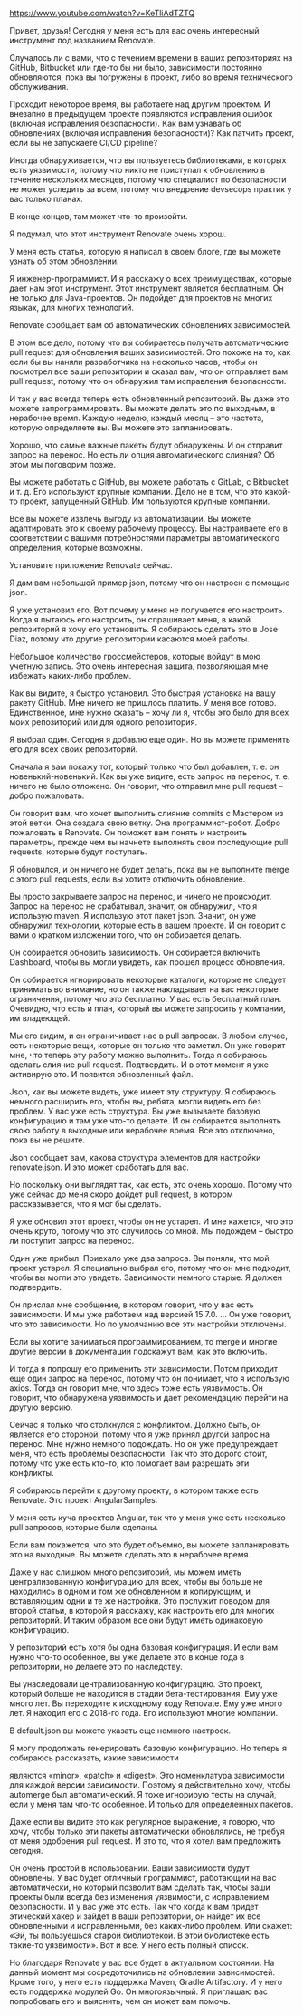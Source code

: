 https://www.youtube.com/watch?v=KeTliAdTZTQ

Привет, друзья! Сегодня у меня есть для вас очень интересный инструмент под названием Renovate.

Случалось ли с вами, что с течением времени в ваших репозиториях на GitHub, Bitbucket или где-то бы ни было, зависимости постоянно обновляются, пока вы погружены в проект, либо во время технического обслуживания.

Проходит некоторое время, вы работаете над другим проектом. И внезапно в предыдущем проекте появляются 
исправления ошибок (включая исправления безопасности). Как вам узнавать об обновлениях (включая 
исправления безопасности)? Как патчить проект, если вы не запускаете CI/CD pipeline?

Иногда обнаруживается, что вы пользуетесь библиотеками, в которых есть 
уязвимости, потому что никто не приступал к обновлению в течение нескольких месяцев, потому что специалист по безопасности не может уследить за всем, потому что внедрение devsecops практик у вас только планах.

В конце концов, там может что-то произойти.

Я подумал, что этот инструмент Renovate очень хорош.

У меня есть статья, которую я написал в своем блоге, где вы можете узнать об этом обновлении. 

Я инженер-программист. И я расскажу о всех преимуществах, которые дает нам этот инструмент. Этот 
инструмент является бесплатным. Он не только для Java-проектов. Он подойдет для проектов на многих языках, 
для многих технологий.


Renovate сообщает вам об автоматических обновлениях зависимостей.

В этом все дело, потому что вы собираетесь получать автоматические pull request для обновления ваших зависимостей. Это похоже на то, как если бы вы наняли разработчика на несколько часов, чтобы он посмотрел все ваши репозитории и сказал вам, что он отправляет вам pull request, потому что он обнаружил там исправления безопасности.

И так у вас всегда теперь есть обновленный репозиторий. Вы даже это можете запрограммировать. Вы можете делать это по выходным, в нерабочее время. Каждую неделю, каждый месяц – это частота, которую определяете вы. Вы можете это запланировать.

Хорошо, что самые важные пакеты будут обнаружены. И он отправит запрос на перенос. Но есть ли опция автоматического слияния? Об этом мы поговорим позже.

Вы можете работать с GitHub, вы можете работать с GitLab, с Bitbucket и т. д. Его используют крупные компании. Дело не в том, что это какой-то проект, запущенный GitHub. Им пользуются крупные компании.

Все вы можете извлечь выгоду из автоматизации. Вы можете адаптировать это к своему рабочему процессу. Вы настраиваете его в соответствии с вашими потребностями параметры автоматического определения, которые возможны.

Установите приложение Renovate сейчас.

Я дам вам небольшой пример json, потому что он настроен с помощью json.

Я уже установил его. Вот почему у меня не получается его настроить. Когда я пытаюсь его настроить, он спрашивает меня, в какой репозиторий я хочу его установить. Я собираюсь сделать это в Jose Diaz, потому что другие репозитории касаются моей работы.

Небольшое количество гроссмейстеров, которые войдут в мою учетную запись. Это очень интересная защита, позволяющая мне избежать каких-либо проблем.

Как вы видите, я быстро установил. Это быстрая установка на вашу ракету GitHub. Мне ничего не пришлось платить. У меня все готово. Единственное, мне нужно сказать – хочу ли я, чтобы это было для всех моих репозиторий или для одного репозитория.

Я выбрал один. Сегодня я добавлю еще один. Но вы можете применить его для всех своих репозиторий.

Сначала я вам покажу тот, который только что был добавлен, т. е. он новенький-новенький. Как вы уже видите,
есть запрос на перенос, т. е. ничего не было отложено. Он говорит, что отправил мне pull request – добро 
пожаловать.

Он говорит вам, что хочет выполнить слияние commits с Мастером из этой ветки. Она создала свою ветку. Она программист-робот. Добро пожаловать в Renovate. Он поможет вам понять и настроить параметры, прежде чем вы начнете выполнять свои последующие pull requests, которые будут поступать.

Я обновился, и он ничего не будет делать, пока вы не выполните merge с этого pull requests, если вы хотите отключить обновление. 

Вы просто закрываете запрос на перенос, и ничего не происходит. Запрос на перенос не срабатывал, значит, он обнаружил, что я использую maven. Я использую этот пакет json. Значит, он уже обнаружил технологии, которые есть в вашем проекте. И он говорит с вами о кратком изложении того, что он собирается делать.

Он собирается обновить зависимость. Он собирается включить Dashboard, чтобы вы могли увидеть, как прошел процесс обновления. 

Он собирается игнорировать некоторые каталоги, которые не следует принимать во внимание, но он также накладывает на вас некоторые ограничения, потому что это бесплатно. У вас есть бесплатный план. Очевидно, что есть и план, который вы можете запросить у компании, им владеющей.

Мы его видим, и он ограничивает нас в pull запросах. В любом случае, есть некоторые вещи, которые он 
только что заметил. Он уже говорит мне, что теперь эту работу можно выполнить. Тогда я собираюсь сделать 
слияние pull request. Подтвердить. И в этот момент я уже активирую это. И появится обновленный файл.

Json, как вы можете видеть, уже имеет эту структуру. Я собираюсь немного расширить его, чтобы вы, ребята, могли видеть его без проблем. У вас уже есть структура. Вы уже вызываете базовую конфигурацию и там уже что-то делаете. И он собирается выполнять свою работу в выходные или нерабочее время. Все это отключено, пока вы не решите.

Json сообщает вам, какова структура элементов для настройки renovate.json. И это может сработать для вас.

Но поскольку они выглядят так, как есть, это очень хорошо. Потому что уже сейчас до меня скоро дойдет pull request, в котором рассказывается, что я мог бы сделать.

Я уже обновил этот проект, чтобы он не устарел. И мне кажется, что это очень круто, потому что это случилось со мной. Мы подождем – быстро ли поступит запрос на перенос.

Один уже прибыл. Приехало уже два запроса.
Вы поняли, что мой проект устарел. Я специально выбрал его, потому что он мне подходит, чтобы вы могли это увидеть. Зависимости немного старые. Я должен подтвердить.

Он прислал мне сообщение, в котором говорит, что у вас есть зависимости. И мы уже работаем над версией 15.7.0. …  Он уже говорит, что это зависимости. Но по умолчанию все эти настройки отключены.

Если вы хотите заниматься программированием, то merge и многие другие версии в документации подскажут вам, как это включить.

И тогда я попрошу его применить эти зависимости. Потом приходит еще один запрос на перенос, потому что он понимает, что я использую axios. Тогда он говорит мне, что здесь тоже есть уязвимость. Он говорит, что обнаружена уязвимость и дает рекомендацию перейти на другую версию.

Сейчас я только что столкнулся с конфликтом. Должно быть, он является его стороной, потому что я уже принял другой запрос на перенос. Мне нужно немного подождать. Но он уже предупреждает меня, что есть проблемы безопасности. Так что это дорого стоит, потому что уже есть кто-то, кто помогает вам разрешать эти конфликты.

Я собираюсь перейти к другому проекту, в котором также есть Renovate. Это проект AngularSamples.

У меня есть куча проектов Angular, так что у меня уже есть несколько pull запросов, которые были сделаны.

Если вам покажется, что это будет объемно, вы можете запланировать это на выходные. Вы можете сделать это в нерабочее время.

Даже у нас слишком много репозиторий, мы можем иметь централизованную конфигурацию для всех, чтобы вы больше не находились в одном и том же обновленном и копирующим, и вставляющим одни и те же настройки. Это послужит поводом для второй статьи, в которой я расскажу, как настроить его для многих репозиторий. И таким образом все они будут иметь одинаковую конфигурацию.

У репозиторий есть хотя бы одна базовая конфигурация. И если вам нужно что-то особенное, вы уже делаете это в конце года в репозитории, но делаете это по наследству.

Вы унаследовали централизованную конфигурацию. Это проект, который больше не находится в стадии бета-тестирования. Ему уже много лет. Вы переходите к исходному коду Renovate. Ему уже много лет. Я находил его с 2018-го года. Его используют многие компании.

В default.json вы можете указать еще немного настроек.

Я могу продолжать генерировать базовую конфигурацию. Но теперь я собираюсь рассказать, какие зависимости 

являются «minor», «patch» и «digest». Это номенклатура зависимости для каждой версии зависимости. Поэтому я действительно хочу, чтобы automerge был автоматический. Я тоже игнорирую тесты на случай, если у меня там что-то особенное. И только для определенных пакетов.

Даже если вы видите это как регулярное выражение, я говорю, что хочу, чтобы только эти пакеты автоматически обновлялись, не требуя от меня одобрения pull request. И это то, что я хотел вам предложить сегодня.

Он очень простой в использовании. Ваши зависимости будут обновлены. У вас будет отличный программист, работающий на вас автоматически, но который позволит вам сделать так, чтобы ваши проекты были всегда без изменения уязвимости, с исправлением безопасности. И у вас уже это есть.
Так что когда к вам придет этический хакер и зайдет в ваши репозитории, он найдет их все обновленными и исправленными, без каких-либо проблем. Или скажет: «Эй, ты пользуешься старой библиотекой. В этой библиотеке есть такие-то уязвимости». Вот и все. У него есть полный список.

Но благодаря Renovate у вас все будет в актуальном состоянии. На данный момент мы сосредоточились на обновлении зависимостей. Кроме того, у него есть поддержка Maven, Gradle Artifactory. И у него есть поддержка модулей Go. Он многоязычный. Я приглашаю вас попробовать его и выяснить, чем он может вам помочь.